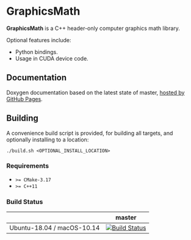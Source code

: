 # GraphicsMath

**GraphicsMath** is a C++ header-only computer graphics math library. 

Optional features include:
- Python bindings.
- Usage in CUDA device code.

## Documentation

Doxygen documentation based on the latest state of master, [hosted by GitHub Pages](https://moddyz.github.io/GraphicsMath/).

## Building

A convenience build script is provided, for building all targets, and optionally installing to a location:
```
./build.sh <OPTIONAL_INSTALL_LOCATION>
```

### Requirements

- `>= CMake-3.17`
- `>= C++11`

### Build Status

|       | master | 
| ----- | ------ | 
|Ubuntu-18.04 / macOS-10.14 | [![Build Status](https://travis-ci.com/moddyz/GraphicsMath.svg?branch=master)](https://travis-ci.com/moddyz/GraphicsMath) |

